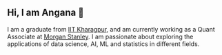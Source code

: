 ## Hi, I am Angana 👋
I am a graduate from [IIT Kharagpur](https://www.iitkgp.ac.in/), and am currently working as a Quant Associate at [Morgan Stanley](https://www.morganstanley.com/). I am passionate about exploring the applications of data science, AI, ML and statistics in different fields. 

<!--
**Angana1/Angana1** is a ✨ _special_ ✨ repository because its `README.md` (this file) appears on your GitHub profile.

Here are some ideas to get you started:

- 🔭 I’m currently working on ...
- 🌱 I’m currently learning ...
- 👯 I’m looking to collaborate on ...
- 🤔 I’m looking for help with ...
- 💬 Ask me about ...
- 📫 How to reach me: ...
- 😄 Pronouns: ...
- ⚡ Fun fact: ...
-->
